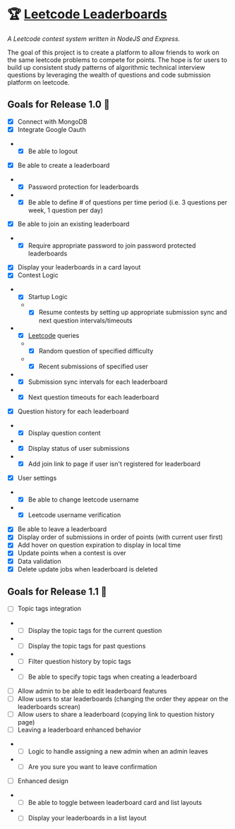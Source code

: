 # 🏆 [Leetcode Leaderboards](http://leetcode-leaderboards.herokuapp.com/)
*A Leetcode contest system written in NodeJS and Express.*

The goal of this project is to create a platform to allow friends to work on the same leetcode problems to compete for points. The hope is for users to build up consistent study patterns of algorithmic technical interview questions by leveraging the wealth of questions and code submission platform on leetcode.

## Goals for Release 1.0 🚧
- [x] Connect with MongoDB
- [x] Integrate Google Oauth
- - [x] Be able to logout 
- [x] Be able to create a leaderboard
- - [x] Password protection for leaderboards
- - [x] Be able to define \# of questions per time period (i.e. 3 questions per week, 1 question per day)
- [x] Be able to join an existing leaderboard
- - [x] Require appropriate password to join password protected leaderboards
- [x] Display your leaderboards in a card layout
- [x] Contest Logic
- - [x]  Startup Logic
  - - [x] Resume contests by setting up appropriate submission sync and next question intervals/timeouts
- - [x] [Leetcode](http://leetcode.com/graphql) queries
  - - [x] Random question of specified difficulty
  - - [x] Recent submissions of specified user
- - [x] Submission sync intervals for each leaderboard
- - [x] Next question timeouts for each leaderboard
- [x] Question history for each leaderboard
- - [x] Display question content
- - [x] Display status of user submissions 
- - [x] Add join link to page if user isn't registered for leaderboard
- [x] User settings
- - [x] Be able to change leetcode username
 - - [x] Leetcode username verification
- [x] Be able to leave a leaderboard
- [x] Display order of submissions in order of points (with current user first)
- [x] Add hover on question expiration to display in local time
- [x] Update points when a contest is over
- [x] Data validation
- [x] Delete update jobs when leaderboard is deleted

## Goals for Release 1.1 🔮
- [ ] Topic tags integration
- - [ ] Display the topic tags for the current question
- - [ ] Display the topic tags for past questions
 - - [ ] Filter question history by topic tags
- - [ ] Be able to specify topic tags when creating a leaderboard
- [ ] Allow admin to be able to edit leaderboard features
- [ ] Allow users to star leaderboards (changing the order they appear on the leaderboards screan)
- [ ] Allow users to share a leaderboard (copying link to question history page)
- [ ] Leaving a leaderboard enhanced behavior
- - [ ] Logic to handle assigning a new admin when an admin leaves
- - [ ] Are you sure you want to leave confirmation
- [ ] Enhanced design
- - [ ] Be able to toggle between leaderboard card and list layouts
- - [ ] Display your leaderboards in a list layout
